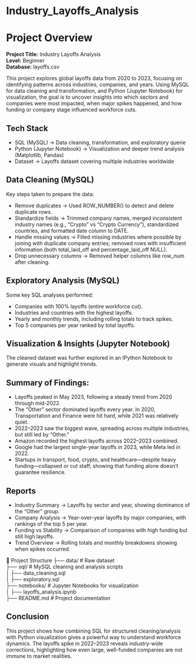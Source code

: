# Industry_Layoffs_Analysis

# Project Overview

**Project Title:** Industry Layoffs Analysis   
**Level:** Beginner   
**Database:** layoffs.csv   


This project explores global layoffs data from 2020 to 2023, focusing on identifying patterns across industries, companies, and years. Using MySQL for data cleaning and transformation, and Python (Jupyter Notebook) for visualization, the goal is to uncover insights into which sectors and companies were most impacted, when major spikes happened, and how funding or company stage influenced workforce cuts.

## Tech Stack

- SQL (MySQL) → Data cleaning, transformation, and exploratory querie
- Python (Jupyter Notebook) → Visualization and deeper trend analysis (Matplotlib, Pandas)
- Dataset → Layoffs dataset covering multiple industries worldwide

## Data Cleaning (MySQL)

Key steps taken to prepare the data:

- Remove duplicates → Used ROW_NUMBER() to detect and delete duplicate rows.
- Standardize fields → Trimmed company names, merged inconsistent industry names (e.g., “Crypto” vs “Crypto Currency”), standardized countries, and formatted date column to DATE.
- Handle missing values → Filled missing industries where possible by joining with duplicate company entries; removed rows with insufficient information (both total_laid_off and percentage_laid_off NULL).
- Drop unnecessary columns → Removed helper columns like row_num after cleaning.

## Exploratory Analysis (MySQL)

Some key SQL analyses performed:

- Companies with 100% layoffs (entire workforce cut).
- Industries and countries with the highest layoffs.
- Yearly and monthly trends, including rolling totals to track spikes.
- Top 5 companies per year ranked by total layoffs.

## Visualization & Insights (Jupyter Notebook)

The cleaned dataset was further explored in an IPython Notebook to generate visuals and highlight trends.

## Summary of Findings:

- Layoffs peaked in May 2023, following a steady trend from 2020 through mid-2022.
- The “Other” sector dominated layoffs every year. In 2020, Transportation and Finance were hit hard, while 2021 was relatively quiet.
- 2022–2023 saw the biggest wave, spreading across multiple industries, but still led by “Other.”
- Amazon recorded the highest layoffs across 2022–2023 combined.
- Google had the largest single-year layoffs in 2023, while Meta led in 2022.
- Startups in transport, food, crypto, and healthcare—despite heavy funding—collapsed or cut staff, showing that funding alone doesn’t guarantee resilience.

## Reports

- Industry Summary → Layoffs by sector and year, showing dominance of the “Other” group.
- Company Analysis → Year-over-year layoffs by major companies, with rankings of the top 5 per year.
- Funding vs Stability → Comparison of companies with high funding but still high layoffs.
- Trend Overview → Rolling totals and monthly breakdowns showing when spikes occurred.

📂 Project Structure
├── data/                 # Raw dataset    
├── sql/                  # MySQL cleaning and analysis scripts   
│   ├── data_cleaning.sql   
│   ├── exploratory.sql   
├── notebooks/            # Jupyter Notebooks for visualization   
│   ├── layoffs_analysis.ipynb    
├── README.md             # Project documentation   

## Conclusion

This project shows how combining SQL for structured cleaning/analysis with Python visualization gives a powerful way to understand workforce dynamics. The layoffs spike in 2022–2023 reveals industry-wide corrections, highlighting how even large, well-funded companies are not immune to market realities.
